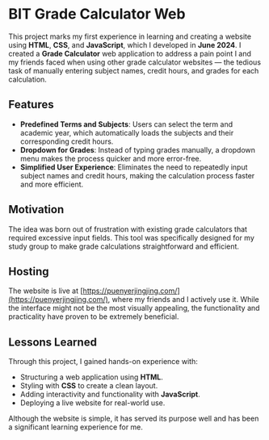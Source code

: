 # BIT Grade Calculator Web

This project marks my first experience in learning and creating a website using **HTML**, **CSS**, and **JavaScript**, which I developed in **June 2024**. I created a **Grade Calculator** web application to address a pain point I and my friends faced when using other grade calculator websites — the tedious task of manually entering subject names, credit hours, and grades for each calculation.

## Features
- **Predefined Terms and Subjects**: Users can select the term and academic year, which automatically loads the subjects and their corresponding credit hours.
- **Dropdown for Grades**: Instead of typing grades manually, a dropdown menu makes the process quicker and more error-free.
- **Simplified User Experience**: Eliminates the need to repeatedly input subject names and credit hours, making the calculation process faster and more efficient.

## Motivation
The idea was born out of frustration with existing grade calculators that required excessive input fields. This tool was specifically designed for my study group to make grade calculations straightforward and efficient.

## Hosting
The website is live at [https://puenyerjingjing.com/](https://puenyerjingjing.com/), where my friends and I actively use it. While the interface might not be the most visually appealing, the functionality and practicality have proven to be extremely beneficial.

## Lessons Learned
Through this project, I gained hands-on experience with:
- Structuring a web application using **HTML**.
- Styling with **CSS** to create a clean layout.
- Adding interactivity and functionality with **JavaScript**.
- Deploying a live website for real-world use.

Although the website is simple, it has served its purpose well and has been a significant learning experience for me.
